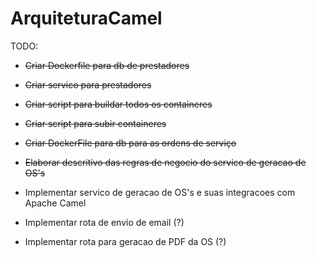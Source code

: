 # ArquiteturaCamel

TODO:
- ~~Criar Dockerfile para db de prestadores~~
- ~~Criar servico para prestadores~~
- ~~Criar script para buildar todos os containeres~~
- ~~Criar script para subir containeres~~
- ~~Criar DockerFile para db para as ordens de serviço~~
- ~~Elaborar descritivo das regras de negocio do servico de geracao de OS's~~
- Implementar servico de geracao de OS's e suas integracoes com Apache Camel

- Implementar rota de envio de email (?)
- Implementar rota para geracao de PDF da OS (?)

